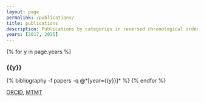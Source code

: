 ```yaml
---
layout: page
permalink: /publications/
title: publications
description: Publications by categories in reversed chronological order.
years: [2017, 2015]
---
```


{% for y in page.years %}
  <h3 class="year">{{y}}</h3>
  {% bibliography -f papers -q @*[year={{y}}]* %}
{% endfor %}

<p><a href="https://orcid.org/0000-0002-9871-3556" target="_blank">ORCID</a>, <a href="https://vm.mtmt.hu//search/slist.php?nwi=1&amp;inited=1&amp;ty_on=1&amp;url_on=1&amp;cite_type=2&amp;orderby=3D1a&amp;location=mtmt&amp;stn=1&amp;AuthorID=10054694" target="_blank">MTMT</a></p>

